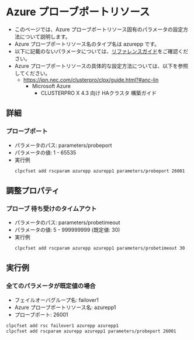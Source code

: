 # Azure プローブポートリソース
- このページでは、Azure プローブポートリソース固有のパラメータの設定方法について説明します。
- Azure プローブポートリソース名のタイプ名は azurepp です。
- 以下に記載のないパラメータについては、[リファレンスガイド](https://docs.nec.co.jp/sites/default/files/minisite/static/86695069-1c24-46d5-a3bf-72e81db4e4a7/clp_x43_linux/L43_RG_JP/L_RG_08.html#parameters-list-clpcfset-command)をご確認ください。
- Azure プローブポートリソースの具体的な設定方法については、以下を参照してください。
  - https://jpn.nec.com/clusterpro/clpx/guide.html?#anc-lin
    - Microsoft Azure
      - CLUSTERPRO X 4.3 向け HAクラスタ 構築ガイド

## 詳細
### プローブポート
- パラメータのパス: parameters/probeport
- パラメータの値: 1 - 65535
- 実行例
  ```sh
  clpcfset add rscparam azurepp azurepp1 parameters/probeport 26001
  ```

## 調整プロパティ
### プローブ 待ち受けのタイムアウト
- パラメータのパス: parameters/probetimeout
- パラメータの値: 5 - 999999999 (既定値: 30)
- 実行例
  ```sh
  clpcfset add rscparam azurepp azurepp1 parameters/probetimeout 30
  ```

## 実行例
### 全てのパラメータが既定値の場合
- フェイルオーバグループ名: failover1
- Azure プローブポートリソース名: azurepp1
- プローブポート: 26001
```sh
clpcfset add rsc failover1 azurepp azurepp1
clpcfset add rscparam azurepp azurepp1 parameters/probeport 26001
```